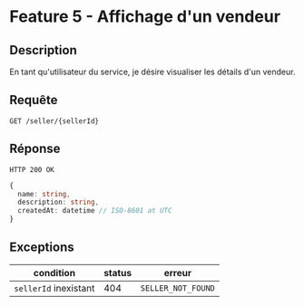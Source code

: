 # Feature 5 - Affichage d'un vendeur

## Description

En tant qu'utilisateur du service, je désire visualiser les détails d'un vendeur.

## Requête

`GET /seller/{sellerId}`

## Réponse

`HTTP 200 OK`
```ts
{
  name: string,
  description: string,
  createdAt: datetime // ISO-8601 at UTC
}
```

## Exceptions

| condition             | status | erreur             |
| --------------------- | ------ | ------------------ |
| `sellerId` inexistant | 404    | `SELLER_NOT_FOUND` |
